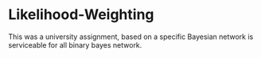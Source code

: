 # Likelihood-Weighting
This was a university assignment, based on a specific Bayesian network is serviceable for all binary bayes network.
